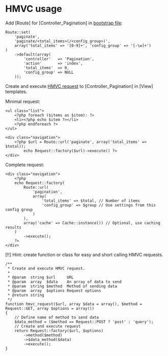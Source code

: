 # HMVC usage

Add [Route] for [Controller_Pagination] in [bootstrap file](../kohana/bootstrap):
~~~
Route::set(
	'paginate', 
	'paginate/<total_items>(/<config_group>)', 
	array('total_items' => '[0-9]+', 'config_group' => '[-\w]+')
)
	->default(array(
		'controller'   => 'Pagination',
		'action'       => 'index',
		'total_items'  => 0,
		'config_group' => NULL
	));
~~~

Create and execute [HMVC request](../kohana/requests) to [Controller_Pagination] in [View] templates.

Minimal request:
~~~
<ul class="list">
	<?php foreach ($items as $item): ?>
	<li><?php echo $item ?></li>
	<?php endforeach ?>
</ul>

<div class="navigation">
	<?php $url = Route::url('paginate', array('total_items' => $total));
		echo Request::factory($url)->execute() ?>
</div>
~~~

Complete request:
~~~
<div class="navigation">
	<?php 
	echo Request::factory(
		Route::url(
			'pagination', 
			array(
				'total_items' => $total, // Number of items
				'config_group' => $group // Use settings from this config group
			)
		),
		array('cache' => Cache::instance()) // Optional, use caching results
	)
		->execute(); 
	?>
</div>
~~~

[!!] Hint: create function or class for easy and short calling HMVC requests.

~~~
/**
 * Create and execute HMVC request.
 *
 * @param  string $url     URL
 * @param  array  $data    An array of data to send
 * @param  string $method  Method of sending data
 * @param  array  $options Request options
 * @return string
 */
function hmvc_request($url, array $data = array(), $method = Request::GET, array $options = array())
{
	// Define name of method to send data
	$data_method = ($method == Request::POST ? 'post' : 'query');
	// Create and execute request
	return Request::factory($url, $options)
		->method($method)
		->$data_method($data)
		->execute();
}
~~~

